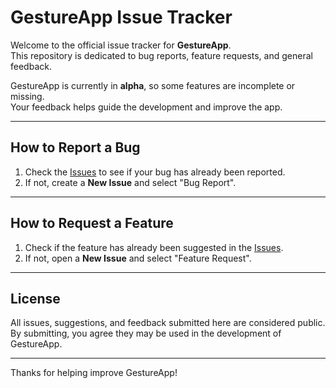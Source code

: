 # GestureApp Issue Tracker

Welcome to the official issue tracker for **GestureApp**.  
This repository is dedicated to bug reports, feature requests, and general feedback.

GestureApp is currently in **alpha**, so some features are incomplete or missing.  
Your feedback helps guide the development and improve the app.

---

## How to Report a Bug

1. Check the [Issues](https://github.com/atomic-junky/gestureapp-issue-tracker/issues) to see if your bug has already been reported.  
2. If not, create a **New Issue** and select "Bug Report".

---

## How to Request a Feature

1. Check if the feature has already been suggested in the [Issues](https://github.com/atomic-junky/gestureapp-issue-tracker/issues).  
2. If not, open a **New Issue** and select "Feature Request".

---

## License

All issues, suggestions, and feedback submitted here are considered public.  
By submitting, you agree they may be used in the development of GestureApp.

---

Thanks for helping improve GestureApp!  
